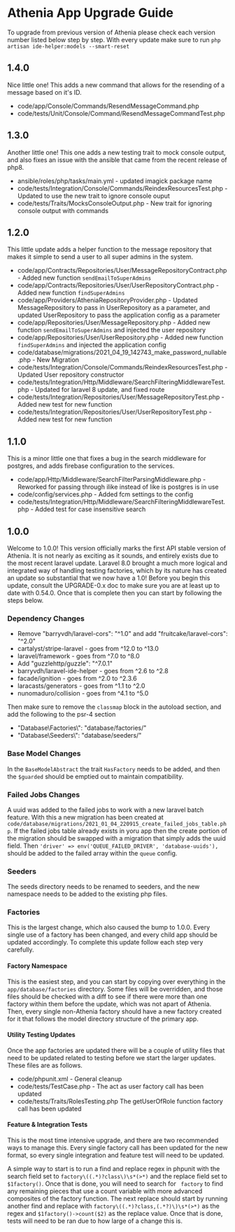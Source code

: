 # Athenia App Upgrade Guide

To upgrade from previous version of Athenia please check each version number listed below step by step. With every update make sure to run `php artisan ide-helper:models --smart-reset`

## 1.4.0

Nice little one! This adds a new command that allows for the resending of a message based on it's ID.

* code/app/Console/Commands/ResendMessageCommand.php
* code/tests/Unit/Console/Command/ResendMessageCommandTest.php

## 1.3.0

Another little one! This one adds a new testing trait to mock console output, and also fixes an issue with the ansible that came from the recent release of php8.

* ansible/roles/php/tasks/main.yml - updated imagick package name
* code/tests/Integration/Console/Commands/ReindexResourcesTest.php - Updated to use the new trait to ignore console ouput
* code/tests/Traits/MocksConsoleOutput.php - New trait for ignoring console output with commands

## 1.2.0

This little update adds a helper function to the message repository that makes it simple to send a user to all super admins in the system.

* code/app/Contracts/Repositories/User/MessageRepositoryContract.php - Added new function `sendEmailToSuperAdmins`
* code/app/Contracts/Repositories/User/UserRepositoryContract.php - Added new function `findSuperAdmins`
* code/app/Providers/AtheniaRepositoryProvider.php - Updated MessageRepository to pass in UserRepository as a parameter, and updated UserRepository to pass the application config as a parameter
* code/app/Repositories/User/MessageRepository.php - Added new function `sendEmailToSuperAdmins` and injected the user repository
* code/app/Repositories/User/UserRepository.php - Added new function `findSuperAdmins` and injected the application config
* code/database/migrations/2021_04_19_142743_make_password_nullable.php - New Migration
* code/tests/Integration/Console/Commands/ReindexResourcesTest.php - Updated User repository constructor
* code/tests/Integration/Http/Middleware/SearchFilteringMiddlewareTest.php - Updated for laravel 8 update, and fixed route
* code/tests/Integration/Repositories/User/MessageRepositoryTest.php - Added new test for new function
* code/tests/Integration/Repositories/User/UserRepositoryTest.php - Added new test for new function

## 1.1.0

This is a minor little one that fixes a bug in the search middleware for postgres, and adds firebase configuration to the services.

* code/app/Http/Middleware/SearchFilterParsingMiddleware.php - Reworked for passing through ilike instead of like is postgres is in use
* code/config/services.php - Added fcm settings to the config
* code/tests/Integration/Http/Middleware/SearchFilteringMiddlewareTest.php - Added test for case insensitive search

## 1.0.0

Welcome to 1.0.0! This version officially marks the first API stable version of Athenia. It is not nearly as exciting as it sounds, and entirely exists due to the most recent laravel update. Laravel 8.0 brought a much more logical and integrated way of handling testing factories, which by its nature has created an update so substantial that we now have a 1.0! Before you begin this update, consult the UPGRADE-0.x doc to make sure you are at least up to date with 0.54.0. Once that is complete then you can start by following the steps below.

### Dependency Changes

* Remove "barryvdh/laravel-cors": "^1.0" and add "fruitcake/laravel-cors": "^2.0"
* cartalyst/stripe-laravel - goes from ^12.0 to ^13.0
* laravel/framework - goes from ^7.0 to ^8.0
* Add "guzzlehttp/guzzle": "^7.0.1"
* barryvdh/laravel-ide-helper - goes from ^2.6 to ^2.8
* facade/ignition - goes from ^2.0 to ^2.3.6
* laracasts/generators - goes from ^1.1 to ^2.0
* nunomaduro/collision - goes from ^4.1 to ^5.0

Then make sure to remove the `classmap` block in the autoload section, and add the following to the psr-4 section

* "Database\\Factories\\": "database/factories/"
* "Database\\Seeders\\": "database/seeders/"

### Base Model Changes

In the `BaseModelAbstract` the trait `HasFactory` needs to be added, and then the `$guarded` should be emptied out to maintain compatibility.

### Failed Jobs Changes

A uuid was added to the failed jobs to work with a new laravel batch feature. With this a new migration has been created at `code/database/migrations/2021_01_04_220915_create_failed_jobs_table.php`. If the failed jobs table already exists in yoru app then the create portion of the migration should be swapped with a migration that simply adds the uuid field. Then `'driver' => env('QUEUE_FAILED_DRIVER', 'database-uuids'),` should be added to the failed array within the `queue` config.

### Seeders

The seeds directory needs to be renamed to seeders, and the new namespace needs to be added to the existing php files.

### Factories

This is the largest change, which also caused the bump to 1.0.0. Every single use of a factory has been changed, and every child app should be updated accordingly. To complete this update follow each step very carefully.

#### Factory Namespace

This is the easiest step, and you can start by copying over everything in the `app/database/factories` directory. Some files will be overridden, and those files should be checked with a diff to see if there were more than one factory within them before the update, which was not apart of Athenia. Then, every single non-Athenia factory should have a new factory created for it that follows the model directory structure of the primary app.

#### Utility Testing Updates

Once the app factories are updated there will be a couple of utility files that need to be updated related to testing before we start the larger updates. These files are as follows.

* code/phpunit.xml - General cleanup
* code/tests/TestCase.php - The act as user factory call has been updated
* code/tests/Traits/RolesTesting.php The getUserOfRole function factory call has been updated

#### Feature & Integration Tests

This is the most time intensive upgrade, and there are two recommended ways to manage this. Every single factory call has been updated for the new format, so every single integration and feature test will need to be updated. 

A simple way to start is to run a find and replace regex in phpunit with the search field set to `factory\((.*)?class\)\s*(>*)` and the replace field set to `$1factory()`. Once that is done, you will need to search for ` factory` to find any remaining pieces that use a count variable with more advanced composites of the factory function. The next replace should start by running another find and replace with `factory\((.*)?class,(.*?)\)\s*(>*)` as the regex and `$1factory()->count($2)` as the replace value. Once that is done, tests will need to be ran due to how large of a change this is.


